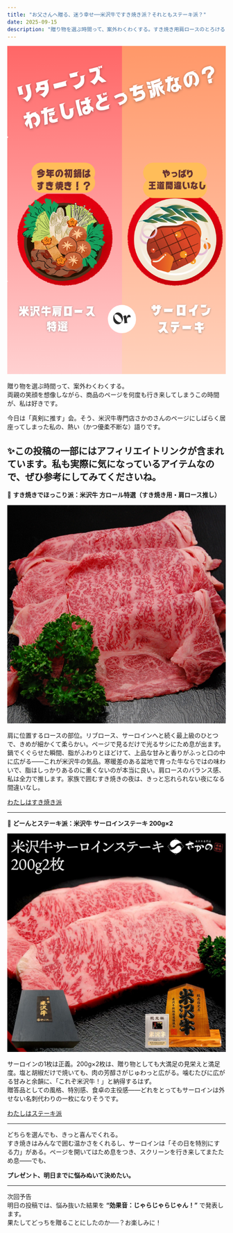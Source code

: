 ```yaml
---
title: "お父さんへ贈る、迷う幸せ──米沢牛ですき焼き派？それともステーキ派？"
date: 2025-09-15
description: "贈り物を選ぶ時間って、案外わくわくする。すき焼き用肩ロースのとろける旨みか、サーロインステーキの芳醇な一口か。"
---
```


![どっち派？](./yonezawa-choice.png)

贈り物を選ぶ時間って、案外わくわくする。  
両親の笑顔を想像しながら、商品のページを何度も行き来してしまうこの時間が、私は好きです。

今日は「真剣に推す」会。そう、米沢牛専門店さかのさんのページにしばらく居座ってしまった私の、熱い（かつ優柔不断な）語りです。

✨この投稿の一部にはアフィリエイトリンクが含まれています。私も実際に気になっているアイテムなので、ぜひ参考にしてみてくださいね。
---

🥘 **すき焼きでほっこり派：米沢牛 方ロール特選（すき焼き用・肩ロース推し）**

![すき焼き用 肩ロース](./yonezawa-sukiyaki.jpg)

肩に位置するロースの部位。リブロース、サーロインへと続く最上級のひとつで、きめが細かくて柔らかい。ページで見るだけで光るサシにため息が出ます。  
鍋でくぐらせた瞬間、脂がふわりとほどけて、上品な甘みと香りがふっと口の中に広がる——これが米沢牛の気品。寒暖差のある盆地で育った牛ならではの味わいで、脂はしっかりあるのに重くないのが本当に良い。肩ロースのバランス感、私は全力で推します。家族で囲むすき焼きの夜は、きっと忘れられない夜になる間違いなし。

<a href="https://px.a8.net/svt/ejp?a8mat=45DVYC+79YRQ2+242M+HUKPU&a8ejpredirect=https%3A%2F%2Fwww.yonezawa-sakano.co.jp%2Fc%2Fgr21%2Fgr203%2Fgr303%2FSKT10" rel="nofollow">わたしはすき焼き派</a> 
<img border="0" width="1" height="1" src="https://www11.a8.net/0.gif?a8mat=45DVYC+79YRQ2+242M+HUKPU" alt="">

---

🥩 **どーんとステーキ派：米沢牛 サーロインステーキ 200g×2**

![サーロインステーキ](./yonezawa-steak.jpg)

サーロインの1枚は正義。200g×2枚は、贈り物としても大満足の見栄えと満足度。塩と胡椒だけで焼いても、肉の芳醇さがじゅわっと広がる。噛むたびに広がる甘みと余韻に、「これぞ米沢牛！」と納得するはず。  
贈答品としての風格、特別感、食卓の主役感——どれをとってもサーロインは外せない名刺代わりの一枚になりそうです。

<a href="https://px.a8.net/svt/ejp?a8mat=45DVYC+79YRQ2+242M+HUKPU&a8ejpredirect=https%3A%2F%2Fwww.yonezawa-sakano.co.jp%2Fc%2Fgr21%2Fgr39%2Fgr141%2FSTS202" rel="nofollow">わたしはステーキ派</a> 
<img border="0" width="1" height="1" src="https://www16.a8.net/0.gif?a8mat=45DVYC+79YRQ2+242M+HUKPU" alt="">

---

どちらを選んでも、きっと喜んでくれる。  
すき焼きはみんなで囲む温かさをくれるし、サーロインは「その日を特別にする力」がある。ページを開いてはため息をつき、スクリーンを行き来してまたため息——でも、

**プレゼント、明日までに悩みぬいて決めたい。**

---

次回予告  
明日の投稿では、悩み抜いた結果を **“効果音：じゃらじゃらじゃん！”** で発表します。  
果たしてどっちを贈ることにしたのか──？お楽しみに！
